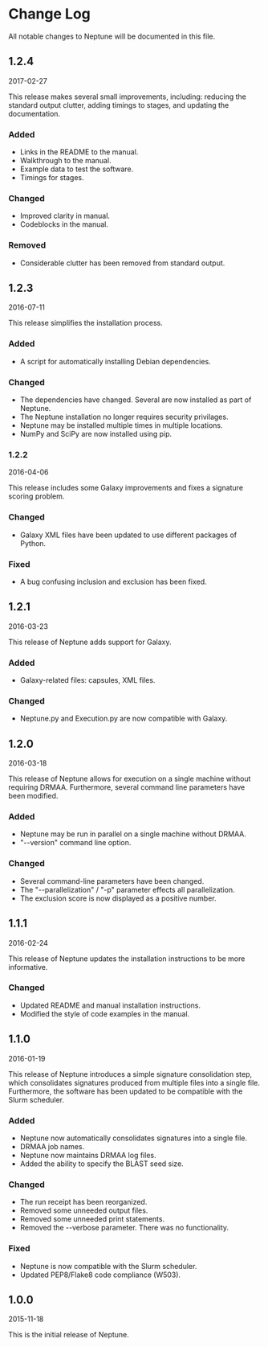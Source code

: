 # Change Log

All notable changes to Neptune will be documented in this file.

## 1.2.4 ##

2017-02-27

This release makes several small improvements, including: reducing the standard
output clutter, adding timings to stages, and updating the documentation.

### Added ###

- Links in the README to the manual.
- Walkthrough to the manual.
- Example data to test the software.
- Timings for stages.

### Changed ###

- Improved clarity in manual.
- Codeblocks in the manual.

### Removed ###

- Considerable clutter has been removed from standard output.

## 1.2.3 ##

2016-07-11

This release simplifies the installation process.

### Added ###

- A script for automatically installing Debian dependencies.

### Changed ###

- The dependencies have changed. Several are now installed as part of Neptune.
- The Neptune installation no longer requires security privilages.
- Neptune may be installed multiple times in multiple locations.
- NumPy and SciPy are now installed using pip.

### 1.2.2 ###

2016-04-06

This release includes some Galaxy improvements and fixes a signature scoring problem.

### Changed ###

- Galaxy XML files have been updated to use different packages of Python.

### Fixed ###

- A bug confusing inclusion and exclusion has been fixed.

## 1.2.1 ##

2016-03-23

This release of Neptune adds support for Galaxy.

### Added ###

- Galaxy-related files: capsules, XML files.

### Changed ###

- Neptune.py and Execution.py are now compatible with Galaxy.

## 1.2.0 ##

2016-03-18

This release of Neptune allows for execution on a single machine without
requiring DRMAA. Furthermore, several command line parameters have been
modified.

### Added ###

- Neptune may be run in parallel on a single machine without DRMAA.
- "--version" command line option.

### Changed ###

- Several command-line parameters have been changed.
- The "--parallelization" / "-p" parameter effects all parallelization.
- The exclusion score is now displayed as a positive number.

## 1.1.1 ##

2016-02-24

This release of Neptune updates the installation instructions to be more
informative.

### Changed ###

- Updated README and manual installation instructions.
- Modified the style of code examples in the manual.

## 1.1.0 ##

2016-01-19

This release of Neptune introduces a simple signature consolidation step, which
consolidates signatures produced from multiple files into a single file.
Furthermore, the software has been updated to be compatible with the Slurm
scheduler.

### Added ###

- Neptune now automatically consolidates signatures into a single file.
- DRMAA job names.
- Neptune now maintains DRMAA log files.
- Added the ability to specify the BLAST seed size.

### Changed ###

- The run receipt has been reorganized.
- Removed some unneeded output files.
- Removed some unneeded print statements.
- Removed the --verbose parameter. There was no functionality.

### Fixed ###

- Neptune is now compatible with the Slurm scheduler.
- Updated PEP8/Flake8 code compliance (W503).

## 1.0.0 ##

2015-11-18

This is the initial release of Neptune.
